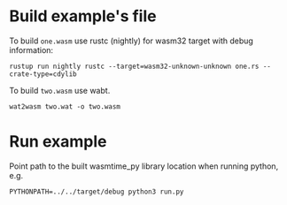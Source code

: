# Build example's file

To build `one.wasm` use rustc (nightly) for wasm32 target with debug information:

```
rustup run nightly rustc --target=wasm32-unknown-unknown one.rs --crate-type=cdylib
```

To build `two.wasm` use wabt.
```
wat2wasm two.wat -o two.wasm
```

# Run example

Point path to the built wasmtime_py library location when running python, e.g.

```
PYTHONPATH=../../target/debug python3 run.py
```
